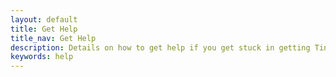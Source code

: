 ```yaml
---
layout: default
title: Get Help
title_nav: Get Help
description: Details on how to get help if you get stuck in getting Tiny Drive up and running
keywords: help
---
```

